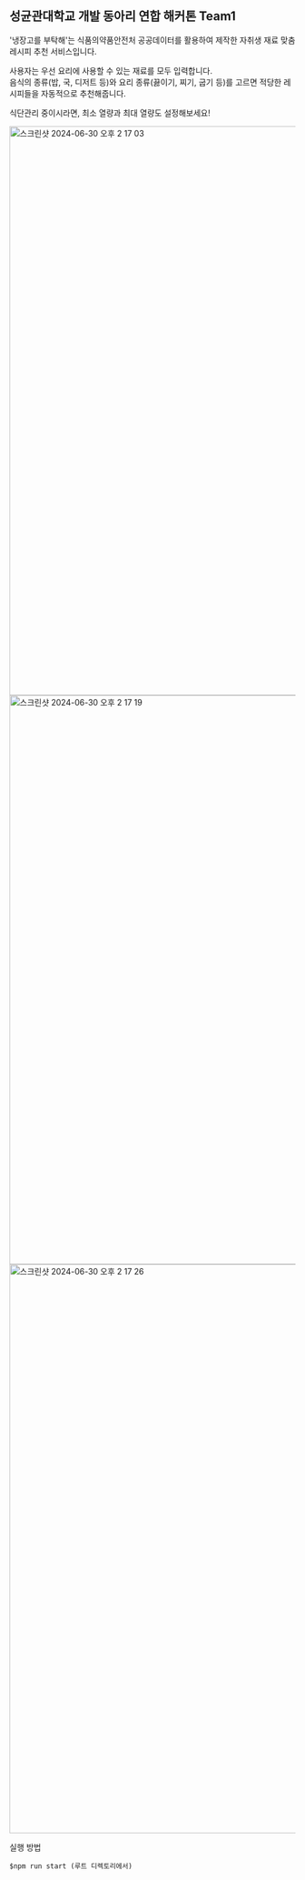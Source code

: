 ## 성균관대학교 개발 동아리 연합 해커톤 Team1

'냉장고를 부탁해'는 식품의약품안전처 공공데이터를 활용하여 제작한 자취생 재료 맞춤 레시피 추천 서비스입니다.

사용자는 우선 요리에 사용할 수 있는 재료를 모두 입력합니다. <br/>
음식의 종류(밥, 국, 디저트 등)와 요리 종류(끓이기, 찌기, 굽기 등)를 고르면 적당한 레시피들을 자동적으로 추천해줍니다.

식단관리 중이시라면, 최소 열량과 최대 열량도 설정해보세요!


<img width="1000" alt="스크린샷 2024-06-30 오후 2 17 03" src="https://github.com/kinwjdghks/team1-frontend/assets/61329322/da3621a2-e3ac-4039-ab51-f77435634bd9">
<img width="1000" alt="스크린샷 2024-06-30 오후 2 17 19" src="https://github.com/kinwjdghks/team1-frontend/assets/61329322/5d62f700-2afc-4c88-a70d-7b98838ec1fd">
<img width="1000" alt="스크린샷 2024-06-30 오후 2 17 26" src="https://github.com/kinwjdghks/team1-frontend/assets/61329322/1c75fb9b-2b38-4e67-84b1-e0f518f2aa98">


실행 방법

```shell
$npm run start (루트 디렉토리에서)

```

